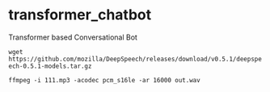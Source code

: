 # transformer_chatbot
Transformer based Conversational Bot

`wget https://github.com/mozilla/DeepSpeech/releases/download/v0.5.1/deepspeech-0.5.1-models.tar.gz`

`ffmpeg -i 111.mp3 -acodec pcm_s16le -ar 16000 out.wav`
